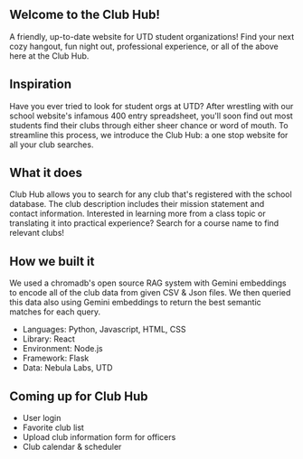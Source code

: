 ## Welcome to the Club Hub!

A friendly, up-to-date website for UTD student organizations! Find your next cozy hangout, fun night out, professional experience, or all of the above here at the Club Hub.

## Inspiration
Have you ever tried to look for student orgs at UTD? After wrestling with our school website's infamous 400 entry spreadsheet, you'll soon find out most students find their clubs through either sheer chance or word of mouth. To streamline this process, we introduce the Club Hub: a one stop website for all your club searches.

## What it does
Club Hub allows you to search for any club that's registered with the school database. The club description includes their mission statement and contact information. Interested in learning more from a class topic or translating it into practical experience? Search for a course name to find relevant clubs!

## How we built it
We used a chromadb's open source RAG system with Gemini embeddings to encode all of the club data from given CSV & Json files. We then queried this data also using Gemini embeddings to return the best semantic matches for each query.

* Languages: Python, Javascript, HTML, CSS
* Library: React
* Environment: Node.js
* Framework: Flask
* Data: Nebula Labs, UTD 

## Coming up for Club Hub
* User login
* Favorite club list
* Upload club information form for officers
* Club calendar & scheduler
